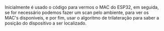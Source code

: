 Inicialmente é usado o código para vermos o MAC do ESP32, em seguida, se for necessário podemos fazer um scan pelo ambiente, para ver os MAC's disponiveis, e por fim, usar o algoritmo de trilateração para saber a posição do dispositivo a ser localizado.
